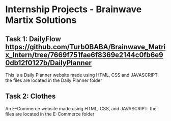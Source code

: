 # Internship Projects - Brainwave Martix Solutions

## Task 1: DailyFlow https://github.com/Turb0BABA/Brainwave_Matrix_Intern/tree/7669f751fae6f8369e2144c0fb6e90db12f0127b/DailyPlanner
This is a Daily Planner website made using HTML, CSS and JAVASCRIPT. the files are located in the Daily Planner folder
## Task 2: Clothes
An E-Commerce website made using HTML, CSS, and JAVASCRIPT. the files are located in the E-Commerce folder
